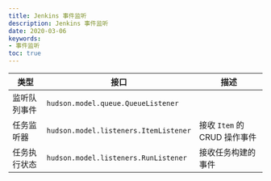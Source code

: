 ```yaml
---
title: Jenkins 事件监听
description: Jenkins 事件监听
date: 2020-03-06
keywords:
- 事件监听
toc: true
---
```


| 类型 | 接口 | 描述 |
|---|---|---|
| 监听队列事件 | `hudson.model.queue.QueueListener` | |
| 任务监听器 | `hudson.model.listeners.ItemListener` | 接收 `Item` 的 CRUD 操作事件 |
| 任务执行状态 | `hudson.model.listeners.RunListener` | 接收任务构建的事件 |
